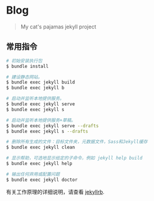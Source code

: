 # Blog

> My cat&#39;s pajamas jekyll project

## 常用指令

```bash
# 初始安装执行包
$ bundle install

# 建设静态网站。
$ bundle exec jekyll build
$ bundle exec jekyll b

# 启动并监听本地提供服务。
$ bundle exec jekyll serve
$ bundle exec jekyll s

# 启动并监听本地提供服务+草稿。
$ bundle exec jekyll serve --drafts
$ bundle exec jekyll s --drafts

# 删除所有生成的文件：目标文件夹，元数据文件，Sass和Jekyll缓存
$ bundle exec jekyll clean

# 显示帮助，可选地显示给定的子命令，例如 jekyll help build
$ bundle exec jekyll help

# 输出任何弃用或配置问题
$ bundle exec jekyll doctor

```

有关工作原理的详细说明，请查看 [jekyllrb](https://jekyllrb.com/docs/ruby-101/).
